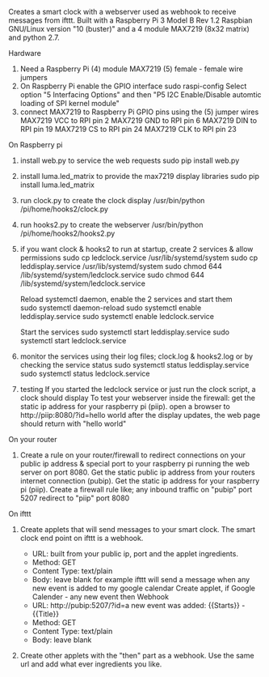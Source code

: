 Creates a smart clock with a webserver used as webhook to receive messages from ifttt.
Built with a Raspberry Pi 3 Model B Rev 1.2 Raspbian GNU/Linux version "10 (buster)" and 
a 4 module MAX7219 (8x32 matrix) and python 2.7.

Hardware
1. Need a Raspberry Pi 
   (4) module MAX7219 
   (5) female - female wire jumpers 
2. On Raspberry Pi enable the GPIO interface
   sudo raspi-config
    Select option "5 Interfacing Options" and then 
                  "P5 I2C Enable/Disable automtic loading of SPI kernel module"
3. connect MAX7219 to Raspberry Pi GPIO pins using the (5) jumper wires
   MAX7219 VCC to RPI pin 2 
   MAX7219 GND to RPI pin 6
   MAX7219 DIN to RPI pin 19 
   MAX7219 CS to RPI pin 24 
   MAX7219 CLK to RPI pin 23 
   
On Raspberry pi
1. install web.py to service the web requests
     sudo pip install web.py

2. install luma.led_matrix to provide the max7219 display libraries
     sudo pip install luma.led_matrix

3. run clock.py to create the clock display
     /usr/bin/python /pi/home/hooks2/clock.py

4. run hooks2.py to create the webserver
     /usr/bin/python /pi/home/hooks2/hooks2.py

5. if you want clock & hooks2 to run at startup, create 2 services & allow permissions
    sudo cp ledclock.service /usr/lib/systemd/system
    sudo cp leddisplay.service /usr/lib/systemd/system
    sudo chmod 644 /lib/systemd/system/ledclock.service
    sudo chmod 644 /lib/systemd/system/ledclock.service
   
   Reload systemctl daemon, enable the 2 services and start them   
    sudo systemctl daemon-reload
    sudo systemctl enable leddisplay.service
    sudo systemctl enable ledclock.service
   
   Start the services
    sudo systemctl start leddisplay.service
    sudo systemctl start ledclock.service

7. monitor the services using their log files; clock.log & hooks2.log or 
   by checking the service status
    sudo systemctl status leddisplay.service
    sudo systemctl status ledclock.service

8. testing
   If you started the ledclock service or just run the clock script, a clock should display
   To test your webserver inside the firewall: 
   get the static ip address for your raspberry pi (piip).
   open a browser to http://piip:8080/?id=hello world
   after the display updates, the web page should return with "hello world"  
   
On your router
1. Create a rule on your router/firewall to redirect connections on your 
   public ip address & special port to your raspberry pi running the web server on port 8080.
   Get the static public ip address from your routers internet connection (pubip).
   Get the static ip address for your raspberry pi (piip).
   Create a firewall rule like;
    any inbound traffic on "pubip" port 5207 redirect to "piip" port 8080

On ifttt
1. Create applets that will send messages to your smart clock. The smart clock end point on 
   ifttt is a webhook. 
   - URL: built from your public ip, port and the applet ingredients.
   - Method: GET
   - Content Type: text/plain
   - Body: leave blank 
   for example ifttt will send a message when any new event is added to my google calendar
   Create applet, if Google Calender - any new event then Webhook 
   - URL: http://pubip:5207/?id=a new event was added: {{Starts}} - {{Title}}
   - Method: GET
   - Content Type: text/plain
   - Body: leave blank 

2. Create other applets with the "then" part as a webhook. 
   Use the same url and add what ever ingredients you like.
   
